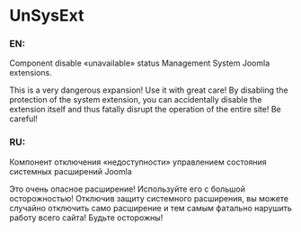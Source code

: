 # UnSysExt

### EN:

Component disable «unavailable» status Management System Joomla extensions.

This is a very dangerous expansion! Use it with great care! By disabling the protection of the system extension, you can accidentally disable the extension itself and thus fatally disrupt the operation of the entire site! Be careful!

### RU:

Компонент отключения «недоступности» управлением состояния системных расширений Joomla

Это очень опасное расширение! Используйте его с большой осторожностью! Отключив защиту системного расширения, вы можете случайно отключить само расширение и тем самым фатально нарушить работу всего сайта! Будьте осторожны!
